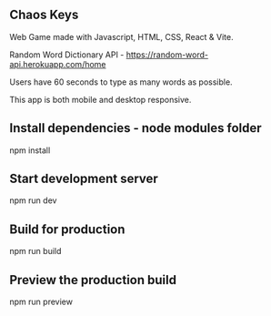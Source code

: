 ## Chaos Keys

Web Game made with Javascript, HTML, CSS, React & Vite.

Random Word Dictionary API - https://random-word-api.herokuapp.com/home

Users have 60 seconds to type as many words as possible. 

This app is both mobile and desktop responsive.

## Install dependencies - node modules folder
npm install

## Start development server
npm run dev

## Build for production
npm run build

## Preview the production build
npm run preview

